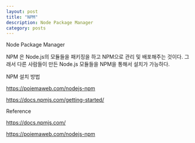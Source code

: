 ```yaml
---
layout: post
title: "NPM"
description: Node Package Manager
category: posts
---
```


Node Package Manager

NPM 은 Node.js의 모듈들을 패키징을 하고 NPM으로 관리 및 배포해주는 것이다. 그래서 다른 사람들이 만든 Node.js 모듈들을 NPM을 통해서 설치가 가능하다.

NPM 설치 방법

<https://poiemaweb.com/nodejs-npm>

<https://docs.npmjs.com/getting-started/>

Reference

<https://docs.npmjs.com/>

<https://poiemaweb.com/nodejs-npm>